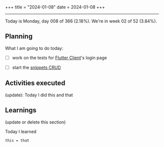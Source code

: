 +++
title = "2024-01-08"
date = 2024-01-08
+++

---

Today is Monday, day 008 of 366 (2.18%). We're in week 02 of 52 (3.84%).

## Planning

What I am going to do today:

- [ ] work on the tests for [Flutter Client](https://github.com/OmnicodeSolutions/luisa_drf_flutter_client/issues/1)'s login page
- [ ] start the [snippets CRUD](https://github.com/OmnicodeSolutions/luisa_drf_flutter_client/issues/2)


## Activities executed

(update): Today I did this and that

## Learnings

(update or delete this section)

Today I learned
```
this = that
```
